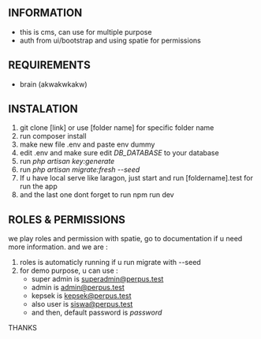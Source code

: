 ## INFORMATION

-   this is cms, can use for multiple purpose
-   auth from ui/bootstrap and using spatie for permissions

## REQUIREMENTS

-   brain (akwakwkakw)

## INSTALATION

1. git clone [link] or use [folder name] for specific folder name
2. run composer install
3. make new file .env and paste env dummy
4. edit .env and make sure edit *DB_DATABASE* to your database
5. run *php artisan key:generate*
6. run *php artisan migrate:fresh --seed*
7. If u have local serve like laragon, just start and run [foldername].test for run the app
8. and the last one dont forget to run npm run dev

## ROLES & PERMISSIONS

we play roles and permission with spatie, go to documentation if u need more information.
and we are :

1. roles is automaticly running if u run migrate with --seed
2. for demo purpose, u can use :
    - super admin is superadmin@perpus.test
    - admin is admin@perpus.test
    - kepsek is kepsek@perpus.test
    - also user is siswa@perpus.test
    - and then, default password is _password_

THANKS

